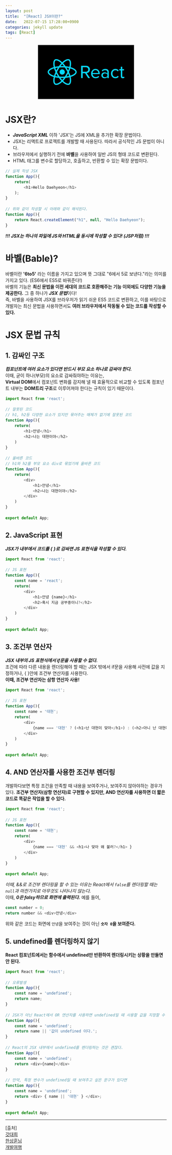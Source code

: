 ```yaml
---
layout: post
title:  "[React] JSX이란?"
date:   2022-07-15 17:28:00+0900
categories: jekyll update
tags: [React]
---
```

<p align="center"><img src="/assets/img/blog/정보/리액트.png"></p>
  
# JSX란?
- ***JavaScript XML*** 이하 'JSX'는 JS에 XML을 추가한 확장 문법이다.  
- JSX는 리액트로 프로젝트를 개발할 때 사용된다. 따라서 공식적인 JS 문법이 아니다.  
- 브라우저에서 실행하기 전에 **바벨**을 사용하여 일반 JS의 형태 코드로 변환된다.  
- HTML 태그를 변수로 할당하고, 호출하고, 반환할 수 있는 확장 문법이다.  

```javascript
// 실제 작성 JSX
function App(){
    return(
        <h1>Hello Daehyeon</h1>
    );
}

// 위와 같이 작성할 시 아래와 같이 해석된다.  
function App(){
    return React.createElement("h1", null, "Hello Daehyeon");
}
```

***!!! JSX는 하나의 파일에 JS와 HTML을 동시에 작성할 수 있다! (JSP처럼) !!!***
  
# 바벨(Bable)?
바벨이란 **'6to5'** 라는 이름을 가지고 있으며 뜻 그대로 "6에서 5로 보낸다."라는 의미를 가지고 있다. (ES6에서 ES5로 바꿔준다!)  
바벨의 기능은 **최신 문법을 이전 세대의 코드로 호환해주는 기능 이외에도 다양한 기능을 제공한다.** 그 중 하나가 ***JSX 문법***이다!  
즉, 바벨을 사용하여 JSX를 브라우저가 읽기 쉬운 ES5 코드로 변환하고, 이를 바탕으로 개발자는 최신 문법을 사용하면서도 **여러 브라우저에서 작동될 수 있는 코드를 작성할 수 있다.**
  
# JSX 문법 규칙

## 1. 감싸인 구조
***컴포넌트에 여러 요소가 있다면 반드시 부모 요소 하나로 감싸야 한다.***  
이때, 굳이 하나(부모)의 요소로 감싸줘야하는 이유는,  
**Virtual DOM**에서 컴포넌트 변화를 감지해 낼 때 효율적으로 비교할 수 있도록 컴포넌트 내부는 **DOM트리 구조**로 이루어져야 한다는 규칙이 있기 때문이다.  
  
```javascript
import React from 'react';

// 잘못된 코드
// h1, h2등 다양한 요소가 있지만 묶어주는 매체가 없기에 잘못된 코드
function App(){
    return(
        <h1>안녕</h1>
        <h2>나는 대현이야</h2>
    )
}

// 올바른 코드
// h1와 h2를 부모 요소 div로 묶었기에 올바른 코드
function App(){
    return(
        <div>
            <h1>안녕</h1>
            <h2>나는 대현이야</h2>
        </div>
    )
}

export default App;
```

## 2. JavaScript 표현
***JSX가 내부에서 코드를 { }로 감싸면 JS 표현식을 작성할 수 있다.***
  
```javascript
import React from 'react';

// JS 표현
function App(){
    const name = 'react';
    return(
        <div>
            <h1>안녕 {name}</h1>
            <h2>혹시 지금 공부중이니?</h2>
        </div>
    )
}

export default App;
```

## 3. 조건부 연산자
***JSX 내부의 JS 표현식에서 if문을 사용할 수 없다.***  
조건에 따라 다른 내용을 렌더링해야 할 때는 JSX 밖에서 if문을 사용해 사전에 값을 지정하거나, { }안에 조건부 연산자를 사용한다.  
**이때, 조건부 연산자는 삼항 연산자 사용!**  

```javascript
import React from 'react';

// JS 표현
function App(){
    const name = '대현';
    return(
        <div>
            {name === '대현' ? (<h1>난 대현이 맞아</h1>) : (<h2>아니 난 대현이 아니야</h2>)}
        </div>
    )
}

export default App;
```

## 4. AND 연산자를 사용한 조건부 렌더링
개발하다보면 특정 조건을 만족할 때 내용을 보여주거나, 보여주지 않아야하는 경우가 있다. **조건부 연산자(삼항 연산자)로 구현할 수 있지만, AND 연산자를 사용하면 더 짧은 코드로 똑같은 작업을 할 수 있다.**  

```javascript
import React from 'react';

// JS 표현
function App(){
    const name = '대현';
    return(
        <div>
            {name === '대현' && <h1>나 맞아 왜 불러?</h1> }
        </div>
    )
}

export default App;
```
*이때, &&로 조건부 렌더링을 할 수 있는 이유는 React에서 `false`를 렌더링할 때는 `null`과 마찬가지로 아무것도 나타나지 않는다.*  
이때, ***0은 falsy하므로 화면에 출력된다.*** 예를 들어,  

```javascript
const number = 0;
return number && <div>안녕</div>
```
위와 같은 코드는 화면에 `안녕`을 보여주는 것이 아닌 **`숫자 0`을 보여준다.**  

## 5. undefined를 렌더링하지 않기
**React 컴포넌트에서는 함수에서 undefined만 반환하여 렌더링시키는 상황을 만들면 안 된다.**

```javascript
import React from 'react';

// 오류발생
function App(){
    const name = 'undefined';
    return name;
}

// JSX가 아닌 React에서 OR 연산자를 사용하면 undefined일 때 사용할 값을 지정할 수 있다.
function App(){
    const name = 'undefined';
    return name || '값이 undefined 이다.';
}

// React의 JSX 내부에서 undefined를 렌더링하는 것은 괜찮다.
function App(){
    const name = 'undefined';
    return <div>{name}</div>
}

// 만약, 특정 변수가 undefined일 때 보여주고 싶은 문구가 있다면
function App(){
    const name = 'undefined';
    return <div> { name || '대현' } </div>;
}

export default App;
```

---
[출처]  
[갓대희](https://goddaehee.tistory.com/296)  
[한상훈님](https://brunch.co.kr/@skykamja24/576)  
[개발여행](https://developerntraveler.tistory.com/54)  